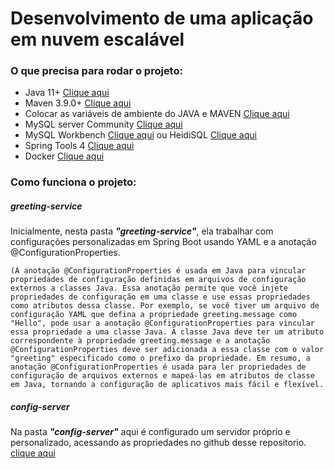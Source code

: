 # Desenvolvimento de uma aplicação em nuvem escalável

### O que precisa para rodar o projeto:

- Java 11+ [Clique aqui](https://www.oracle.com/java/technologies/javase/jdk19-archive-downloads.html)
- Maven 3.9.0+ [Clique aqui](https://maven.apache.org/download.cgi) 
- Colocar as variáveis de ambiente do JAVA e MAVEN [Clique aqui](https://www.jdevtreinamento.com.br/variaveis-de-ambiente-configuracao/#:~:text=No%20menu%20%C3%A0%20esquerda%20clique,em%20%5BVARI%C3%81VEIS%20DE%20AMBIENTE%5D.)
- MySQL server Community [Clique aqui](https://dev.mysql.com/downloads/mysql/)
- MySQL Workbench [Clique aqui](https://dev.mysql.com/downloads/workbench/) ou HeidiSQL [Clique aqui](https://www.heidisql.com/download.php)
- Spring Tools 4 [Clique aqui](https://spring.io/blog/2021/06/21/spring-tools-4-11-0-released)
- Docker [Clique aqui](https://www.docker.com/)

### Como funciona o projeto:
##### greeting-service
Inicialmente, nesta pasta ***_"greeting-service"_***, ela trabalhar com configurações personalizadas em Spring Boot usando YAML e a anotação @ConfigurationProperties.

`(A anotação @ConfigurationProperties é usada em Java para vincular propriedades de configuração definidas em arquivos de configuração externos a classes Java. Essa anotação permite que você injete propriedades de configuração em uma classe e use essas propriedades como atributos dessa classe.
Por exemplo, se você tiver um arquivo de configuração YAML que defina a propriedade greeting.message como "Hello", pode usar a anotação @ConfigurationProperties para vincular essa propriedade a uma classe Java. A classe Java deve ter um atributo correspondente à propriedade greeting.message e a anotação @ConfigurationProperties deve ser adicionada a essa classe com o valor "greeting" especificado como o prefixo da propriedade.
Em resumo, a anotação @ConfigurationProperties é usada para ler propriedades de configuração de arquivos externos e mapeá-las em atributos de classe em Java, tornando a configuração de aplicativos mais fácil e flexível.`

##### config-server
Na pasta ***_"config-server"_*** aqui é configurado um servidor próprio e personalizado, acessando as propriedades no github desse repositorio. [clique aqui](https://github.com/hadesfranklyn/config-server-spring-cloud)

